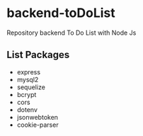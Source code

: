 # backend-toDoList
Repository backend To Do List with Node Js

## List Packages
- express
- mysql2
- sequelize
- bcrypt
- cors
- dotenv
- jsonwebtoken
- cookie-parser